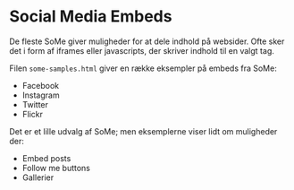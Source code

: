 Social Media Embeds
===================

De fleste SoMe giver muligheder for at dele indhold på websider.
Ofte sker det i form af iframes eller javascripts,
der skriver indhold til en valgt tag.

Filen `some-samples.html` giver en række eksempler på embeds
fra SoMe:

* Facebook
* Instagram
* Twitter
* Flickr

Det er et lille udvalg af SoMe; men eksemplerne viser lidt om muligheder der:

* Embed posts
* Follow me buttons
* Gallerier
